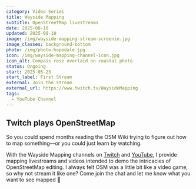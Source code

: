 ```yaml
---
category: Video Series
title: Wayside Mapping
subtitle: OpenStreetMap livestreams
date: 2025-08-10
updated: 2025-08-10
image: /img/wayside-mapping-stream-screenie.jpg
image_classes: background-bottom
photo: /img/photo-hopedale.jpg
icon: /img/wayside-mapping-channel-icon.jpg
icon_alt: Compass rose overlaid on coastal photo
status: Ongoing
start: 2025-05-23
start_label: First Stream
external: Join the stream
external_url: https://www.twitch.tv/WaysideMapping
tags:
  - YouTube Channel
---
```

## Twitch plays OpenStreetMap

So you could spend months reading the OSM Wiki trying to figure out how to map something—or you could just learn by watching.

With the Wayside Mapping channels on [Twitch](https://www.twitch.tv/WaysideMapping) and [YouTube](https://www.youtube.com/@WaysideMapping), I provide mapping livestreams and videos intended to demo the intricacies of OpenStreetMap editing. I always felt OSM was a little bit like a video game, so why not stream it like one? Come join the chat and let me know what you want to see mapped 🤙